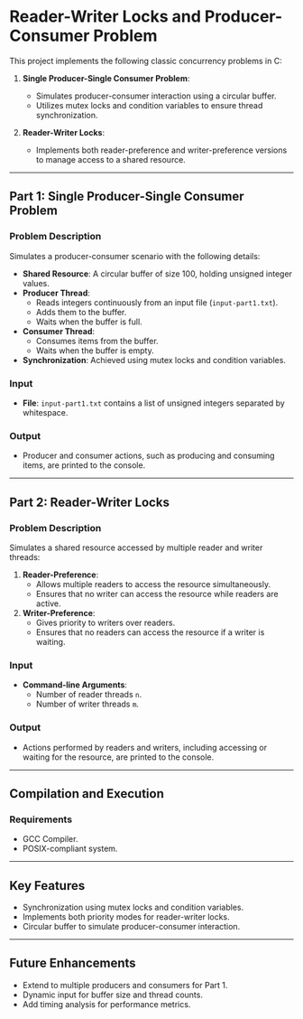 # Reader-Writer Locks and Producer-Consumer Problem

This project implements the following classic concurrency problems in C:

1. **Single Producer-Single Consumer Problem**:
   - Simulates producer-consumer interaction using a circular buffer.
   - Utilizes mutex locks and condition variables to ensure thread synchronization.

2. **Reader-Writer Locks**:
   - Implements both reader-preference and writer-preference versions to manage access to a shared resource.

---

## Part 1: Single Producer-Single Consumer Problem

### Problem Description
Simulates a producer-consumer scenario with the following details:
- **Shared Resource**: A circular buffer of size 100, holding unsigned integer values.
- **Producer Thread**:
  - Reads integers continuously from an input file (`input-part1.txt`).
  - Adds them to the buffer.
  - Waits when the buffer is full.
- **Consumer Thread**:
  - Consumes items from the buffer.
  - Waits when the buffer is empty.
- **Synchronization**: Achieved using mutex locks and condition variables.

### Input
- **File**: `input-part1.txt` contains a list of unsigned integers separated by whitespace.

### Output
- Producer and consumer actions, such as producing and consuming items, are printed to the console.

---

## Part 2: Reader-Writer Locks

### Problem Description
Simulates a shared resource accessed by multiple reader and writer threads:
1. **Reader-Preference**:
   - Allows multiple readers to access the resource simultaneously.
   - Ensures that no writer can access the resource while readers are active.
2. **Writer-Preference**:
   - Gives priority to writers over readers.
   - Ensures that no readers can access the resource if a writer is waiting.

### Input
- **Command-line Arguments**: 
  - Number of reader threads `n`.
  - Number of writer threads `m`.

### Output
- Actions performed by readers and writers, including accessing or waiting for the resource, are printed to the console.

---

## Compilation and Execution

### **Requirements**
- GCC Compiler.
- POSIX-compliant system.

---

## Key Features
- Synchronization using mutex locks and condition variables.
- Implements both priority modes for reader-writer locks.
- Circular buffer to simulate producer-consumer interaction.

---

## Future Enhancements

- Extend to multiple producers and consumers for Part 1.
- Dynamic input for buffer size and thread counts.
- Add timing analysis for performance metrics.